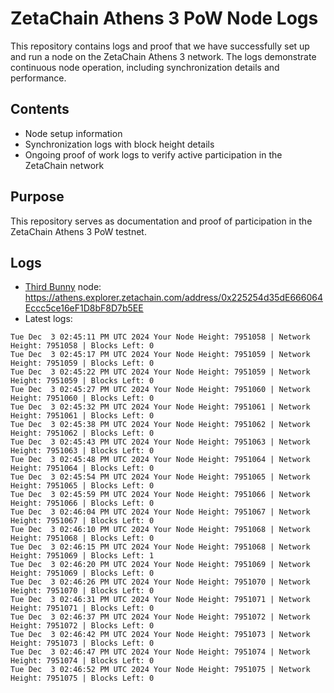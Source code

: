 # ZetaChain Athens 3 PoW Node Logs
This repository contains logs and proof that we have successfully set up and run a node on the ZetaChain Athens 3 network. The logs demonstrate continuous node operation, including synchronization details and performance.

## Contents
- Node setup information
- Synchronization logs with block height details
- Ongoing proof of work logs to verify active participation in the ZetaChain network

## Purpose
This repository serves as documentation and proof of participation in the ZetaChain Athens 3 PoW testnet.

## Logs

- [Third Bunny](https://thirdbunny.xyz/) node: https://athens.explorer.zetachain.com/address/0x225254d35dE666064Eccc5ce16eF1D8bF8D7b5EE
- Latest logs:
```
Tue Dec  3 02:45:11 PM UTC 2024 Your Node Height: 7951058 | Network Height: 7951058 | Blocks Left: 0
Tue Dec  3 02:45:17 PM UTC 2024 Your Node Height: 7951059 | Network Height: 7951059 | Blocks Left: 0
Tue Dec  3 02:45:22 PM UTC 2024 Your Node Height: 7951059 | Network Height: 7951059 | Blocks Left: 0
Tue Dec  3 02:45:27 PM UTC 2024 Your Node Height: 7951060 | Network Height: 7951060 | Blocks Left: 0
Tue Dec  3 02:45:32 PM UTC 2024 Your Node Height: 7951061 | Network Height: 7951061 | Blocks Left: 0
Tue Dec  3 02:45:38 PM UTC 2024 Your Node Height: 7951062 | Network Height: 7951062 | Blocks Left: 0
Tue Dec  3 02:45:43 PM UTC 2024 Your Node Height: 7951063 | Network Height: 7951063 | Blocks Left: 0
Tue Dec  3 02:45:48 PM UTC 2024 Your Node Height: 7951064 | Network Height: 7951064 | Blocks Left: 0
Tue Dec  3 02:45:54 PM UTC 2024 Your Node Height: 7951065 | Network Height: 7951065 | Blocks Left: 0
Tue Dec  3 02:45:59 PM UTC 2024 Your Node Height: 7951066 | Network Height: 7951066 | Blocks Left: 0
Tue Dec  3 02:46:04 PM UTC 2024 Your Node Height: 7951067 | Network Height: 7951067 | Blocks Left: 0
Tue Dec  3 02:46:10 PM UTC 2024 Your Node Height: 7951068 | Network Height: 7951068 | Blocks Left: 0
Tue Dec  3 02:46:15 PM UTC 2024 Your Node Height: 7951068 | Network Height: 7951069 | Blocks Left: 1
Tue Dec  3 02:46:20 PM UTC 2024 Your Node Height: 7951069 | Network Height: 7951069 | Blocks Left: 0
Tue Dec  3 02:46:26 PM UTC 2024 Your Node Height: 7951070 | Network Height: 7951070 | Blocks Left: 0
Tue Dec  3 02:46:31 PM UTC 2024 Your Node Height: 7951071 | Network Height: 7951071 | Blocks Left: 0
Tue Dec  3 02:46:37 PM UTC 2024 Your Node Height: 7951072 | Network Height: 7951072 | Blocks Left: 0
Tue Dec  3 02:46:42 PM UTC 2024 Your Node Height: 7951073 | Network Height: 7951073 | Blocks Left: 0
Tue Dec  3 02:46:47 PM UTC 2024 Your Node Height: 7951074 | Network Height: 7951074 | Blocks Left: 0
Tue Dec  3 02:46:52 PM UTC 2024 Your Node Height: 7951075 | Network Height: 7951075 | Blocks Left: 0
```
